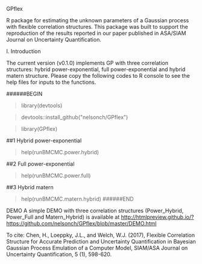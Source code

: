 GPflex

R package for estimating the unknown parameters of a Gaussian process with flexible correlation structures. This package was built to support the reproduction of the results reported in our paper published in ASA/SIAM Journal on Uncertainty Quantification.  

I. Introduction

The current version (v0.1.0) implements GP with three correlation structures: hybrid power-exponential, full power-exponential and hybrid matern structure. Please copy the following codes to R console to see the help files for inputs to the functions.

######BEGIN

>library(devtools)

>devtools::install_github("nelsonch/GPflex")

>library(GPflex)

##1 Hybrid power-exponential

>help(runBMCMC.power.hybrid)

##2 Full power-exponential

>help(runBMCMC.power.full)

##3 Hybrid matern

>help(runBMCMC.matern.hybrid)
######END

DEMO
A simple DEMO with three correlation structures (Power_Hybrid, Power_Full and Matern_Hybrid) is available at http://htmlpreview.github.io/?https://github.com/nelsonch/GPflex/blob/master/DEMO.html

To cite: Chen, H., Loeppky, J.L., and Welch, W.J. (2017), Flexible Correlation Structure for Accurate Prediction and Uncertainty Quantification in Bayesian Gaussian Process Emulation of a Computer Model, SIAM/ASA Journal on Uncertainty Quantification, 5 (1), 598-620.
